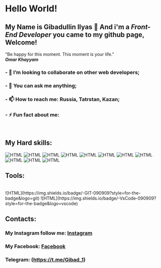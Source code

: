 # <h1>Hello World!</h1> 
 ## My Name is **Gibadullin Ilyas** 👋 And i'm a *Front-End Developer* you came to my github page, Welcome!
 
 
  "Be happy for this moment. This moment is your life."<br>
           ***Omar Khayyam***
   
### - 👯 I’m looking to collaborate on other web developers;
### - 💬 You can ask me anything;
### - 📫 How to reach me: Russia, Tatrstan, Kazan;
### - ⚡ Fun fact about me: 
<br>

   
## My Hard skills: <br>
![HTML](https://img.shields.io/badge/-HTML-090909?style=for-the-badge&logo=html5) 
![HTML](https://img.shields.io/badge/-CSS-090909?style=for-the-badge&logo=css3)
![HTML](https://img.shields.io/badge/-JavaScript-090909?style=for-the-badge&logo=javascript)
![HTML](https://img.shields.io/badge/-SASS-090909?style=for-the-badge&logo=saas)
![HTML](https://img.shields.io/badge/-BOOTSTRAP-090909?style=for-the-badge&logo=bootstrap)
![HTML](https://img.shields.io/badge/-NPM-090909?style=for-the-badge&logo=npm)
![HTML](https://img.shields.io/badge/-JQUERY-090909?style=for-the-badge&logo=jQuery)
![HTML](https://img.shields.io/badge/-GULP-090909?style=for-the-badge&logo=gulp)
![HTML](https://img.shields.io/badge/-WEBPACK-090909?style=for-the-badge&logo=webpack)
![HTML](https://img.shields.io/badge/-REACT-090909?style=for-the-badge&logo=react)
![HTML](https://img.shields.io/badge/-REDUX-090909?style=for-the-badge&logo=redux)


## Tools: 
<br>
![HTML](https://img.shields.io/badge/-GIT-090909?style=for-the-badge&logo=git)
![HTML](https://img.shields.io/badge/-VsCode-090909?style=for-the-badge&logo=vscode)


## Contacts:
 ### My Instagram follow me: [Instagram](https://www.instagram.com/gibadullin_ilyas/) 
 ### My Facebook: [Facebook](https://www.facebook.com/profile.php?id=100008774297453)
 ### Telegram: (https://t.me/Gibad_1)
 
